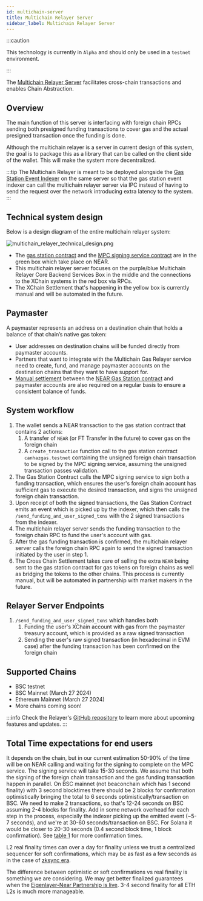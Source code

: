 ```yaml
---
id: multichain-server
title: Multichain Relayer Server
sidebar_label: Multichain Relayer Server
---
```


:::caution

This technology is currently in `Alpha` and should only be used in a `testnet` environment.

:::

The [Multichain Relayer Server](https://github.com/near/multichain-relayer-server) facilitates cross-chain transactions and enables Chain Abstraction.

## Overview

The main function of this server is interfacing with foreign chain RPCs sending both presigned funding transactions to cover gas and the actual presigned transaction once the funding is done. 

Although the multichain relayer is a server in current design of this system, the goal is to package this as a library that can be called on the client side of the wallet. This will make the system more decentralized.

:::tip
The Multichain Relayer is meant to be deployed alongside the [Gas Station Event Indexer](https://github.com/near/gas-station-event-indexer) on the same server so that the gas station event indexer can call the multichain relayer server via IPC instead of having to send the request over the network introducing extra latency to the system.
:::

## Technical system design

Below is a design diagram of the entire multichain relayer system:

![multichain_relayer_technical_design.png](/docs/multichain_relayer_technical_design.png)

- The [gas station contract](https://github.com/near/multichain-gas-station-contract) and the [MPC signing service contract](https://github.com/near/mpc-recovery/tree/main/contract) are in the green box which take place on NEAR.
- This multichain relayer server focuses on the purple/blue Multichain Relayer Core Backend Services Box in the middle and the connections to the XChain systems in the red box via RPCs.
- The XChain Settlement that's happening in the yellow box is currently manual and will be automated in the future.

## Paymaster

A paymaster represents an address on a destination chain that holds a balance of that chain’s native gas token:
- User addresses on destination chains will be funded directly from paymaster accounts.
- Partners that want to integrate with the Multichain Gas Relayer service need to create, fund, and manage paymaster accounts on the destination chains that they want to have support for.
- [Manual settlement](gas-station.md#settlement) between the [NEAR Gas Station contract](gas-station.md) and paymaster accounts are also required on a regular basis to ensure a consistent balance of funds.

## System workflow

1. The wallet sends a NEAR transaction to the gas station contract that contains 2 actions:
   1. A transfer of `NEAR` (or FT Transfer in the future) to cover gas on the foreign chain
   2. A `create_transaction` function call to the gas station contract `canhazgas.testnet` containing the unsigned foreign chain transaction to be signed by the MPC signing service, assuming the unsigned transaction passes validation.
2. The Gas Station Contract calls the MPC signing service to sign both a funding transaction, which ensures the user's foreign chain account has sufficient gas to execute the desired transaction, and signs the unsigned foreign chain transaction.
3. Upon receipt of both the signed transactions, the Gas Station Contract emits an event which is picked up by the indexer, which then calls the `/send_funding_and_user_signed_txns` with the 2 signed transactions from the indexer.
4. The multichain relayer server sends the funding transaction to the foreign chain RPC to fund the user's account with gas.
5. After the gas funding transaction is confirmed, the multichain relayer server calls the foreign chain RPC again to send the signed transaction initiated by the user in step 1.
6. The Cross Chain Settlement takes care of selling the extra `NEAR` being sent to the gas station contract for gas tokens on foreign chains as well as bridging the tokens to the other chains. This process is currently manual, but will be automated in partnership with market makers in the future.

## Relayer Server Endpoints

1. `/send_funding_and_user_signed_txns` which handles both
   1. Funding the user's XChain account with gas from the paymaster treasury account, which is provided as a raw signed transaction
   2. Sending the user's raw signed transaction (in hexadecimal in EVM case) after the funding transaction has been confirmed on the foreign chain

## Supported Chains

- BSC testnet
- BSC Mainnet (March 27 2024)
- Ethereum Mainnet (March 27 2024)
- More chains coming soon!

:::info
Check the Relayer's [GitHub repository](https://github.com/near/multichain-relayer-server) to learn more about upcoming features and updates.
:::

## Total Time expectations for end users

It depends on the chain, but in our current estimation 50-90% of the time will be on NEAR calling and waiting for the signing to complete on the MPC service. 
The signing service will take 15-30 seconds. 
We assume that both the signing of the foreign chain transaction and the gas funding transaction happen in parallel. 
On BSC mainnet (not beaconchain which has 1 second finality) with 3 second blocktimes there should be 2 blocks for confirmation optimistically bringing the total to 6 seconds optimistically/transaction on BSC. 
We need to make 2 transactions, so that's 12-24 seconds on BSC assuming 2-4 blocks for finality. Add in some network overhead for each step in the process, especially the indexer picking up the emitted event (~5-7 seconds), and we're at 30-60 seconds/transaction on BSC. 
For Solana it would be closer to 20-30 seconds (0.4 second block time, 1 block confirmation). See [table 1](https://usa.visa.com/solutions/crypto/deep-dive-on-solana.html) for more confirmation times. 

L2 real finality times can over a day for finality unless we trust a centralized sequencer for soft confirmations, which may be as fast as a few seconds as in the case of [zksync era](https://era.zksync.io/docs/reference/concepts/finality.html#instant-confirmations).

The difference between optimistic or soft confirmations vs real finality is something we are considering. We may get better finalized guarantees when the [Eigenlayer-Near Partnership is live](https://pages.near.org/blog/near-foundation-and-eigen-labs-partner-to-enable-faster-cheaper-web3-transactions-for-ethereum-rollups-via-eigenlayer/). 3-4 second finality for all ETH L2s is much more manageable.
